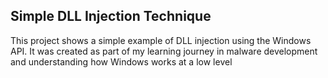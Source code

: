 ## Simple DLL Injection Technique

This project shows a simple example of DLL injection using the Windows API.
It was created as part of my learning journey in malware development and understanding how Windows works at a low level

